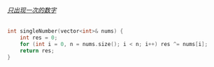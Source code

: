 ###### [只出现一次的数字](https://leetcode-cn.com/problems/single-number/)

```c++
int singleNumber(vector<int>& nums) {
    int res = 0;
    for (int i = 0, n = nums.size(); i < n; i++) res ^= nums[i];
    return res;
}
```

